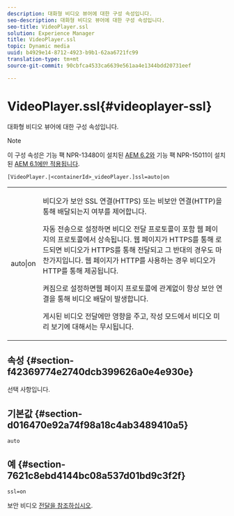 ```yaml
---
description: 대화형 비디오 뷰어에 대한 구성 속성입니다.
seo-description: 대화형 비디오 뷰어에 대한 구성 속성입니다.
seo-title: VideoPlayer.ssl
solution: Experience Manager
title: VideoPlayer.ssl
topic: Dynamic media
uuid: b4929e14-8712-4923-b9b1-62aa6721fc99
translation-type: tm+mt
source-git-commit: 90cbfca4533ca6639e561aa4e1344bdd20731eef

---
```



# VideoPlayer.ssl{#videoplayer-ssl}

대화형 비디오 뷰어에 대한 구성 속성입니다.

>[!NOTE]
>
>이 구성 속성은 기능 팩 NPR-13480이 설치된 [AEM 6.2와](https://www.adobeaemcloud.com/content/marketplace/marketplaceProxy.html?packagePath=/content/companies/public/adobe/packages/cq620/featurepack/cq-6.2.0-featurepack-13480) 기능 팩 NPR-15011이 설치된 [AEM 6.1에만 적용됩니다](https://www.adobeaemcloud.com/content/marketplace/marketplaceProxy.html?packagePath=/content/companies/public/adobe/packages/cq610/featurepack/cq-6.1.0-featurepack-15011).

`[VideoPlayer.|<containerId>_videoPlayer.]ssl=auto|on`

<table id="table_C616483932C2482CA9794DDD7313FD7C"> 
 <tbody> 
  <tr> 
   <td colname="col1"> <p> <span class="codeph"> auto|on</span> </p> </td> 
   <td colname="col2"> <p> 비디오가 보안 SSL 연결(HTTPS) 또는 비보안 연결(HTTP)을 통해 배달되는지 여부를 제어합니다. </p> <p>자동 <span class="codeph"></span> 전송으로 설정하면 비디오 전달 프로토콜이 포함 웹 페이지의 프로토콜에서 상속됩니다. 웹 페이지가 HTTPS를 통해 로드되면 비디오가 HTTPS를 통해 전달되고 그 반대의 경우도 마찬가지입니다. 웹 페이지가 HTTP를 사용하는 경우 비디오가 HTTP를 통해 제공됩니다. </p> <p>켜짐으로 <span class="codeph"> 설정하면</span>웹 페이지 프로토콜에 관계없이 항상 보안 연결을 통해 비디오 배달이 발생합니다. </p> <p>게시된 비디오 전달에만 영향을 주고, 작성 모드에서 비디오 미리 보기에 대해서는 무시됩니다. </p> </td> 
  </tr> 
 </tbody> 
</table>

## 속성 {#section-f42369774e2740dcb399626a0e4e930e}

선택 사항입니다.

## 기본값 {#section-d016470e92a74f98a18c4ab3489410a5}

`auto`

## 예 {#section-7621c8ebd4144bc08a537d01bd9c3f2f}

```
ssl=on
```

<!--<a id="section_5943AC73316749C68761FF7F74DA7547"></a>-->

보안 비디오 [전달을 참조하십시오](../../../c-html5-aem-asset-viewers/c-html5-aem-int-video/c-html5-aem-int-video-securevideodelivery.md#concept-13f66fdd4a52494aa516cd0f36fdac27).
